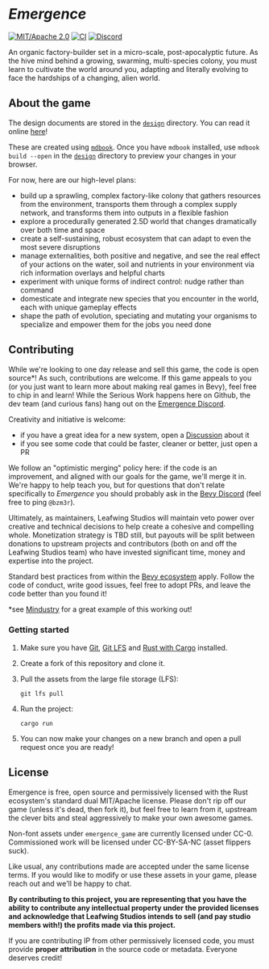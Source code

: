 # _Emergence_

[![MIT/Apache 2.0](https://img.shields.io/badge/license-MIT%2FApache-blue.svg)](https://github.com/leafwing-studios/emergence#license)
[![CI](https://github.com/bevyengine/bevy/workflows/CI/badge.svg)](https://github.com/leafwing-studios/emergence/actions)
[![Discord](https://img.shields.io/discord/1027393534627692645?label=Discord&logo=Discord&style=plastic)](https://discord.gg/GyTG5KT352)

An organic factory-builder set in a micro-scale, post-apocalyptic future.
As the hive mind behind a growing, swarming, multi-species colony, you must learn to cultivate the world around you, adapting and literally evolving to face the hardships of a changing, alien world.

## About the game

The design documents are stored in the [`design`](./design) directory.
You can read it online [here](https://leafwing-studios.github.io/Emergence/)!

These are created using [`mdbook`](https://rust-lang.github.io/mdBook/index.html).
Once you have `mdbook` installed, use `mdbook build --open` in the [`design`](./design) directory to preview your changes in your browser.

For now, here are our high-level plans:

- build up a sprawling, complex factory-like colony that gathers resources from the environment, transports them through a complex supply network, and transforms them into outputs in a flexible fashion
- explore a procedurally generated 2.5D world that changes dramatically over both time and space
- create a self-sustaining, robust ecosystem that can adapt to even the most severe disruptions
- manage externalities, both positive and negative, and see the real effect of your actions on the water, soil and nutrients in your environment via rich information overlays and helpful charts
- experiment with unique forms of indirect control: nudge rather than command
- domesticate and integrate new species that you encounter in the world, each with unique gameplay effects
- shape the path of evolution, speciating and mutating your organisms to specialize and empower them for the jobs you need done

## Contributing

While we're looking to one day release and sell this game, the code is open source\*! As such, contributions are welcome.
If this game appeals to you (or you just want to learn more about making real games in Bevy), feel free to chip in and learn!
While the Serious Work happens here on Github, the dev team (and curious fans) hang out on the [Emergence Discord](https://discord.gg/GyTG5KT352).

Creativity and initiative is welcome:

- if you have a great idea for a new system, open a [Discussion](https://github.com/Leafwing-Studios/Emergence/discussions) about it
- if you see some code that could be faster, cleaner or better, just open a PR

We follow an "optimistic merging" policy here: if the code is an improvement, and aligned with our goals for the game, we'll merge it in.
We're happy to help teach you, but for questions that don't relate specifically to _Emergence_ you should probably ask in the [Bevy Discord](https://discord.com/invite/bevy) (feel free to ping `@bzm3r`).

Ultimately, as maintainers, Leafwing Studios will maintain veto power over creative and technical decisions to help create a cohesive and compelling whole.
Monetization strategy is TBD still, but payouts will be split between donations to upstream projects and contributors (both on and off the Leafwing Studios team) who have invested significant time, money and expertise into the project.

Standard best practices from within the [Bevy ecosystem](https://github.com/bevyengine/bevy/blob/main/CONTRIBUTING.md) apply. Follow the code of conduct, write good issues, feel free to adopt PRs, and leave the code better than you found it!

\*see [Mindustry](https://mindustrygame.github.io/) for a great example of this working out!

### Getting started

1. Make sure you have [Git](https://git-scm.com/), [Git LFS](https://git-lfs.github.com/) and [Rust with Cargo](https://www.rust-lang.org/tools/install) installed.

2. Create a fork of this repository and clone it.

3. Pull the assets from the large file storage (LFS):

   ```cli
   git lfs pull
   ```

4. Run the project:

   ```cli
   cargo run
   ```

5. You can now make your changes on a new branch and open a pull request once you are ready!

## License

Emergence is free, open source and permissively licensed with the Rust ecosystem's standard dual MIT/Apache license.
Please don't rip off our game (unless it's dead, then fork it), but feel free to learn from it, upstream the clever bits and steal aggressively to make your own awesome games.

Non-font assets under `emergence_game` are currently licensed under CC-0. Commissioned work will be licensed under CC-BY-SA-NC (asset flippers suck).

Like usual, any contributions made are accepted under the same license terms. If you would like to modify or use these assets in your game, please reach out and we'll be happy to chat.

**By contributing to this project, you are representing that you have the ability to contribute any intellectual property under the provided licenses and acknowledge that Leafwing Studios intends to sell (and pay studio members with!) the profits made via this project.**

If you are contributing IP from other permissively licensed code, you must provide **proper attribution** in the source code or metadata. Everyone deserves credit!
